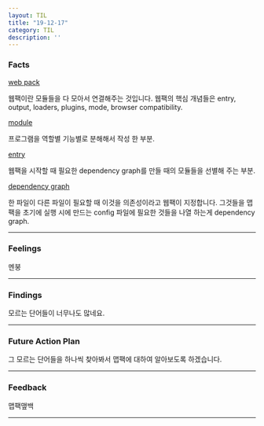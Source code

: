 ```yaml
---
layout: TIL
title: "19-12-17"
category: TIL
description: ''
---
```



### Facts

[web pack](https://webpack.js.org/concepts/)

웹팩이란 모듈들을 다 모아서 연결해주는 것입니다.
웹팩의 핵심 개념들은 entry, output, loaders, plugins, mode, browser compatibility.

[module](https://webpack.js.org/concepts/modules/)

프로그램을 역할별 기능별로 분해해서 작성 한 부분.

[entry](https://webpack.js.org/concepts/)

웹팩을 시작할 때 필요한 dependency graph를 만들 때의 모듈들을 선별해 주는 부분.

[dependency graph](https://webpack.js.org/concepts/dependency-graph/)

한 파일이 다른 파일이 필요할 때 이것을 의존성이라고 웹팩이 지정합니다. 그것들을 맵팩을 초기에 실행 시에 만드는 config 파일에 필요한 것들을 나열 하는게 dependency graph.

---

### Feelings

멘붕

---

### Findings

모르는 단어들이 너무나도 많네요.

---

### Future Action Plan

그 모르는 단어들을 하나씩 찾아봐서 맵팩에 대하여 알아보도록 하겠습니다.

---

### Feedback

맵팩맾백

---
